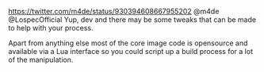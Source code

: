 https://twitter.com/m4de/status/930394608667955202 @m4de @LospecOfficial Yup, dev and there may be some tweaks that can be made to help with your process. 

Apart from anything else most of the core image code is opensource and available via a Lua interface so you could script up a build process for a lot of the manipulation.